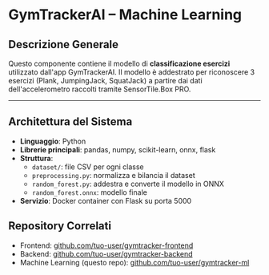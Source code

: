 # GymTrackerAI – Machine Learning


## Descrizione Generale

Questo componente contiene il modello di **classificazione esercizi** utilizzato dall'app GymTrackerAI. Il modello è addestrato per riconoscere 3 esercizi (Plank, JumpingJack, SquatJack) a partire dai dati dell'accelerometro raccolti tramite SensorTile.Box PRO.

---

## Architettura del Sistema

- **Linguaggio**: Python  
- **Librerie principali**: pandas, numpy, scikit-learn, onnx, flask  
- **Struttura**:
  - `dataset/`: file CSV per ogni classe  
  - `preprocessing.py`: normalizza e bilancia il dataset  
  - `random_forest.py`: addestra e converte il modello in ONNX  
  - `random_forest.onnx`: modello finale    
- **Servizio**: Docker container con Flask su porta 5000


## Repository Correlati

- Frontend: [github.com/tuo-user/gymtracker-frontend](https://github.com/tuo-user/gymtracker-frontend)
- Backend: [github.com/tuo-user/gymtracker-backend](https://github.com/tuo-user/gymtracker-backend)
- Machine Learning (questo repo): [github.com/tuo-user/gymtracker-ml](https://github.com/tuo-user/gymtracker-ml)
